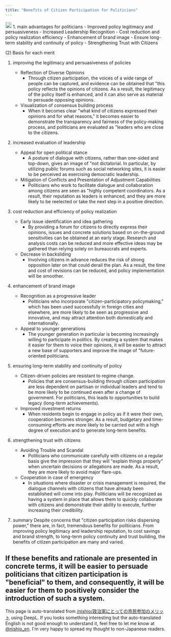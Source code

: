 ```yaml
---
title: "Benefits of Citizen Participation for Politicians"
---
```


<img src='https://scrapbox.io/api/pages/nishio-en/o1 Pro/icon' alt='o1 Pro.icon' height="19.5"/>
1. main advantages for politicians
- Improved policy legitimacy and persuasiveness
- Increased Leadership Recognition
- Cost reduction and policy realization efficiency
- Enhancement of brand image
- Ensure long-term stability and continuity of policy
- Strengthening Trust with Citizens

(2) Basis for each merit
1. improving the legitimacy and persuasiveness of policies
    - Reflection of Diverse Opinions
        - Through citizen participation, the voices of a wide range of people can be captured, and evidence can be obtained that "this policy reflects the opinions of citizens. As a result, the legitimacy of the policy itself is enhanced, and it can also serve as material to persuade opposing opinions.
    - Visualization of consensus building process
        - When it becomes clear "what kind of citizens expressed their opinions and for what reasons," it becomes easier to demonstrate the transparency and fairness of the policy-making process, and politicians are evaluated as "leaders who are close to the citizens.
2. increased evaluation of leadership
    - Appeal for open political stance
        - A posture of dialogue with citizens, rather than one-sided and top-down, gives an image of "not dictatorial. In particular, by utilizing public forums such as social networking sites, it is easier to be perceived as exercising democratic leadership.
    - Mitigation of Conflicts and Presentation of Adjustment Capabilities
        - Politicians who work to facilitate dialogue and collaboration among citizens are seen as "highly competent coordinators. As a result, their reputation as leaders is enhanced, and they are more likely to be reelected or take the next step in a positive direction.
3. cost reduction and efficiency of policy realization
    - Early issue identification and idea gathering
        - By providing a forum for citizens to directly express their opinions, issues and concrete solutions based on on-the-ground sensitivities can be obtained at an early stage. Research and analysis costs can be reduced and more effective ideas may be gathered than relying solely on bureaucrats and experts.
    - Decrease in backsliding
        - Involving citizens in advance reduces the risk of strong opposition later on that could derail the plan. As a result, the time and cost of revisions can be reduced, and policy implementation will be smoother.
4. enhancement of brand image
    - Recognition as a progressive leader
        - Politicians who incorporate "citizen-participatory policymaking," which has been used successfully in foreign cities and elsewhere, are more likely to be seen as progressive and innovative, and may attract attention both domestically and internationally.
    - Appeal to younger generations
        - The younger generation in particular is becoming increasingly willing to participate in politics. By creating a system that makes it easier for them to voice their opinions, it will be easier to attract a new base of supporters and improve the image of "future-oriented politicians.
5. ensuring long-term stability and continuity of policy
    - Citizen-driven policies are resistant to regime change.
        - Policies that are consensus-building through citizen participation are less dependent on partisan or individual leaders and tend to be more likely to be continued even after a change of government. For politicians, this leads to opportunities to build legacy (long-term achievements).
    - Improved investment returns
        - When residents begin to engage in policy as if it were their own, cooperation becomes stronger. As a result, budgetary and time-consuming efforts are more likely to be carried out with a high degree of execution and to generate long-term benefits.
6. strengthening trust with citizens
    - Avoiding Trouble and Scandal
        - Politicians who communicate carefully with citizens on a regular basis give the impression that they will "explain things properly" when uncertain decisions or allegations are made. As a result, they are more likely to avoid major flare-ups.
    - Cooperation in case of emergency
        - In situations where disaster or crisis management is required, the dialogue channels with citizens that have already been established will come into play. Politicians will be recognized as having a system in place that allows them to quickly collaborate with citizens and demonstrate their ability to execute, further increasing their credibility.

3. summary
Despite concerns that "citizen participation risks dispersing power," there are, in fact, tremendous benefits for politicians. From improving policy legitimacy and leadership reputation, to cost savings and brand strength, to long-term policy continuity and trust building, the benefits of citizen participation are many and varied.

If these benefits and rationale are presented in concrete terms, it will be easier to persuade politicians that citizen participation is "beneficial" to them, and consequently, it will be easier for them to positively consider the introduction of such a system.
---
This page is auto-translated from [/nishio/政治家にとっての市民参加のメリット](https://scrapbox.io/nishio/政治家にとっての市民参加のメリット) using DeepL. If you looks something interesting but the auto-translated English is not good enough to understand it, feel free to let me know at [@nishio_en](https://twitter.com/nishio_en). I'm very happy to spread my thought to non-Japanese readers.